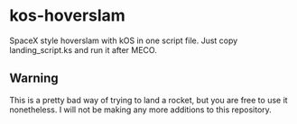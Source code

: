 # kos-hoverslam
SpaceX style hoverslam with kOS in one script file. Just copy landing_script.ks and run it after MECO.

## Warning
This is a pretty bad way of trying to land a rocket, but you are free to use it nonetheless. I will not be making any more additions to this repository.
